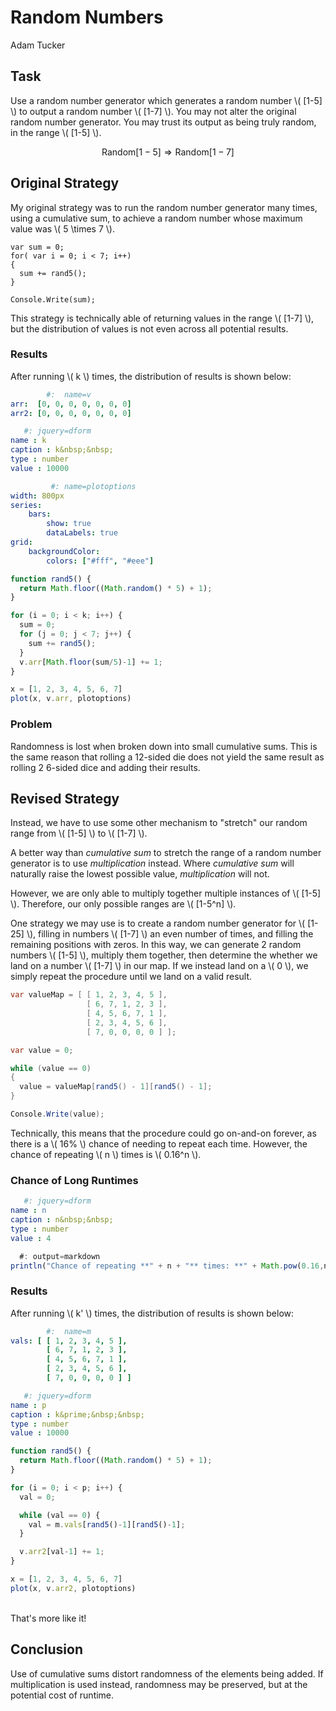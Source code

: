 # Random Numbers

Adam Tucker

## Task

Use a random number generator which generates a random number \\( [1-5] \\) to
output a random number \\( [1-7] \\). You may not alter the original random number generator.
You may trust its output as being truly random, in the range \\( [1-5] \\).

$$ \textrm{Random}[1-5] \Rightarrow \textrm{Random}[1-7] $$

## Original Strategy

My original strategy was to run the random number generator many times, using a
cumulative sum, to achieve a random number whose maximum value was \\( 5 \times 7 \\).

```
var sum = 0;
for( var i = 0; i < 7; i++)
{
  sum += rand5();
}

Console.Write(sum);
```

This strategy is technically able of returning values in the range \\( [1-7] \\), but the distribution
of values is not even across all potential results.

### Results

After running \\( k \\) times, the distribution of results is shown below:

```yaml
        #:  name=v
arr:  [0, 0, 0, 0, 0, 0, 0]
arr2: [0, 0, 0, 0, 0, 0, 0]
```

```yaml
   #: jquery=dform
name : k
caption : k&nbsp;&nbsp;
type : number
value : 10000
```

```yaml
         #: name=plotoptions
width: 800px
series:
    bars:
        show: true
        dataLabels: true
grid:
    backgroundColor:
        colors: ["#fff", "#eee"]
```

```js
function rand5() {
  return Math.floor((Math.random() * 5) + 1);
}

for (i = 0; i < k; i++) {
  sum = 0;
  for (j = 0; j < 7; j++) {
    sum += rand5();
  }
  v.arr[Math.floor(sum/5)-1] += 1;
}

x = [1, 2, 3, 4, 5, 6, 7]
plot(x, v.arr, plotoptions)
```

### Problem
Randomness is lost when broken down into small cumulative sums. This is the same
reason that rolling a 12-sided die does not yield the same result as rolling 2
6-sided dice and adding their results.

## Revised Strategy
Instead, we have to use some other mechanism to "stretch" our random range from
\\( [1-5] \\) to \\( [1-7] \\).

A better way than *cumulative sum* to stretch the range of a random number generator
is to use *multiplication* instead. Where *cumulative sum* will naturally raise the
lowest possible value, *multiplication* will not.

However, we are only able to multiply together multiple instances of \\( [1-5] \\).
Therefore, our only possible ranges are \\( [1-5^n] \\).

One strategy we may use is to create a random number generator for \\( [1-25] \\),
filling in numbers \\( [1-7] \\) an even number of times, and filling the remaining
positions with zeros. In this way, we can generate 2 random numbers \\( [1-5] \\),
multiply them together, then determine the whether we land on a number \\( [1-7] \\)
in our map. If we instead land on a \\( 0 \\), we simply repeat the procedure until
we land on a valid result.

```csharp
var valueMap = [ [ 1, 2, 3, 4, 5 ],
                 [ 6, 7, 1, 2, 3 ],
                 [ 4, 5, 6, 7, 1 ],
                 [ 2, 3, 4, 5, 6 ],
                 [ 7, 0, 0, 0, 0 ] ];

var value = 0;

while (value == 0)
{
  value = valueMap[rand5() - 1][rand5() - 1];
}

Console.Write(value);
```

Technically, this means that the procedure could go on-and-on forever, as there
is a \\( 16\% \\) chance of needing to repeat each time. However, the chance of repeating
\\( n \\) times is \\( 0.16^n \\).

### Chance of Long Runtimes

```yaml
   #: jquery=dform
name : n
caption : n&nbsp;&nbsp;
type : number
value : 4
```

```js
  #: output=markdown
println("Chance of repeating **" + n + "** times: **" + Math.pow(0.16,n) + "**")
```

### Results

After running \\( k' \\) times, the distribution of results is shown below:

```yaml
        #:  name=m
vals: [ [ 1, 2, 3, 4, 5 ],
        [ 6, 7, 1, 2, 3 ],
        [ 4, 5, 6, 7, 1 ],
        [ 2, 3, 4, 5, 6 ],
        [ 7, 0, 0, 0, 0 ] ]
```

```yaml
   #: jquery=dform
name : p
caption : k&prime;&nbsp;&nbsp;
type : number
value : 10000
```

```js
function rand5() {
  return Math.floor((Math.random() * 5) + 1);
}

for (i = 0; i < p; i++) {
  val = 0;

  while (val == 0) {
    val = m.vals[rand5()-1][rand5()-1];
  }

  v.arr2[val-1] += 1;
}

x = [1, 2, 3, 4, 5, 6, 7]
plot(x, v.arr2, plotoptions)
```

<br />
That's more like it!

## Conclusion
Use of cumulative sums distort randomness of the elements being added. If multiplication
is used instead, randomness may be preserved, but at the potential cost of runtime.
